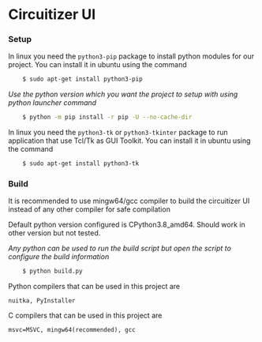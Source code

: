 # Circuitizer UI

### Setup

In linux you need the ```python3-pip``` package to install python modules
for our project. You can install it in ubuntu using the command

```sh
    $ sudo apt-get install python3-pip
```

*Use the python version which you want the project to
setup with using python launcher command*

```sh
    $ python -m pip install -r pip -U --no-cache-dir
```

In linux you need the ```python3-tk``` or ```python3-tkinter``` package to run application
that use Tcl/Tk as GUI Toolkit. You can install it in ubuntu using the command

```sh
    $ sudo apt-get install python3-tk
```

### Build

It is recommended to use mingw64/gcc compiler to build the
circuitizer UI instead of any other compiler for safe compilation

Default python version configured is CPython3.8_amd64.
Should work in other version but not tested.

*Any python can be used to run the build script but open
the script to configure the build information*

```sh
    $ python build.py
```

Python compilers that can be used in this project are
```
nuitka, PyInstaller
```

C compilers that can be used in this project are
```
msvc=MSVC, mingw64(recommended), gcc
```
